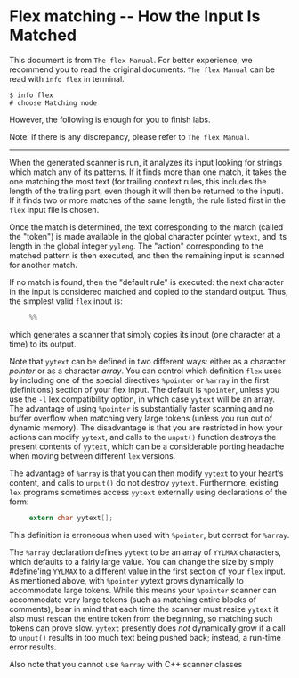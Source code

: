# Flex matching -- How the Input Is Matched

This document is from `The flex Manual`. For better experience, we recommend you to read the original documents.  `The flex Manual` can be read with `info flex` in terminal.

```shell
$ info flex
# choose Matching node
```

However, the following is enough for you to finish labs.

Note: if there is any discrepancy, please refer to `The flex Manual`.

**************************



When the generated scanner is run, it analyzes its input looking for strings which match any of its patterns.  If it finds more than one match, it takes the one matching the most text (for trailing context rules, this includes the length of the trailing part, even though it will then be returned to the input).  If it finds two or more matches of the same length, the rule listed first in the `flex` input file is chosen.



Once the match is determined, the text corresponding to the match (called the "token") is made available in the global character pointer `yytext`, and its length in the global integer `yyleng`.  The "action" corresponding to the matched pattern is then executed, and then the remaining input is scanned for another match.



If no match is found, then the "default rule" is executed: the next character in the input is considered matched and copied to the standard output.  Thus, the simplest valid `flex` input is:

```c
     %%
```

which generates a scanner that simply copies its input (one character at a time) to its output.



Note that `yytext` can be defined in two different ways: either as a character _pointer_ or as a character _array_.  You can control which definition `flex` uses by including one of the special directives `%pointer` or `%array` in the first (definitions) section of your flex input.  The default is `%pointer`, unless you use the `-l` lex compatibility option, in which case `yytext` will be an array.  The advantage of using `%pointer` is substantially faster scanning and no buffer overflow when matching very large tokens (unless you run out of dynamic memory).  The disadvantage is that you are restricted in how your actions can modify `yytext`, and calls to the `unput()` function destroys the present contents of `yytext`, which can be a considerable porting headache when moving between different `lex` versions.



The advantage of `%array` is that you can then modify `yytext` to your heart‘s content, and calls to `unput()` do not destroy `yytext`. Furthermore, existing `lex` programs sometimes access `yytext` externally using declarations of the form:

```c
     extern char yytext[];
```

This definition is erroneous when used with `%pointer`, but correct for `%array`.



The `%array` declaration defines `yytext` to be an array of `YYLMAX` characters, which defaults to a fairly large value.  You can change the size by simply #define'ing `YYLMAX` to a different value in the first section of your `flex` input.  As mentioned above, with `%pointer` yytext grows dynamically to accommodate large tokens.  While this means your `%pointer` scanner can accommodate very large tokens (such as matching entire blocks of comments), bear in mind that each time the scanner must resize `yytext` it also must rescan the entire token from the beginning, so matching such tokens can prove slow.  `yytext` presently does _not_ dynamically grow if a call to `unput()` results in too much text being pushed back; instead, a run-time error results.



Also note that you cannot use `%array` with C++ scanner classes
